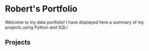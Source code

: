 # Robert's Portfolio

Welcome to my data portfolio! I have displayed here a summary of my projects using Python and SQL!

## Projects
